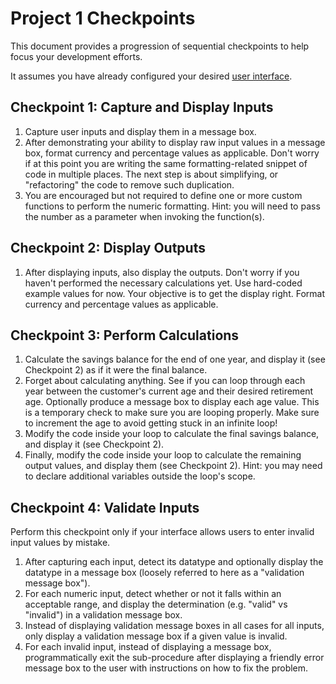 # Project 1 Checkpoints

This document provides a progression of sequential checkpoints to help focus your development efforts.

It assumes you have already configured your desired [user interface](example-interfaces.md).

## Checkpoint 1: Capture and Display Inputs

  1. Capture user inputs and display them in a message box.
  2. After demonstrating your ability to display raw input values in a message box, format currency and percentage values as applicable. Don't worry if at this point you are writing the same formatting-related snippet of code in multiple places. The next step is about simplifying, or "refactoring" the code to remove such duplication.
  3. You are encouraged but not required to define one or more custom functions to perform the numeric formatting. Hint: you will need to pass the number as a parameter when invoking the function(s).

## Checkpoint 2: Display Outputs

  1. After displaying inputs, also display the outputs. Don't worry if you haven't performed the necessary calculations yet. Use hard-coded example values for now. Your objective is to get the display right. Format currency and percentage values as applicable.

## Checkpoint 3: Perform Calculations

  1. Calculate the savings balance for the end of one year, and display it (see Checkpoint 2) as if it were the final balance.
  2. Forget about calculating anything. See if you can loop through each year between the customer's current age and their desired retirement age. Optionally produce a message box to display each age value. This is a temporary check to make sure you are looping properly. Make sure to increment the age to avoid getting stuck in an infinite loop!
  3. Modify the code inside your loop to calculate the final savings balance, and display it (see Checkpoint 2).
  4. Finally, modify the code inside your loop to calculate the remaining output values, and display them (see Checkpoint 2). Hint: you may need to declare additional variables outside the loop's scope.

## Checkpoint 4: Validate Inputs

Perform this checkpoint only if your interface allows users to enter invalid input values by mistake.

  1. After capturing each input, detect its datatype and optionally display the datatype in a message box (loosely referred to here as a "validation message box").
  2. For each numeric input, detect whether or not it falls within an acceptable range, and display the determination (e.g. "valid" vs "invalid") in a validation message box.
  3. Instead of displaying validation message boxes in all cases for all inputs, only display a validation message box if a given value is invalid.
  4. For each invalid input, instead of displaying a message box, programmatically exit the sub-procedure after displaying a friendly error message box to the user with instructions on how to fix the problem.
